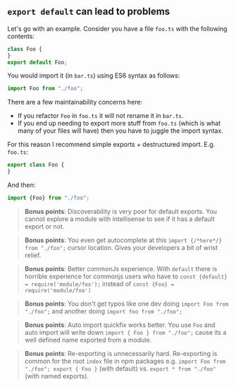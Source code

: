 ## `export default` can lead to problems

Let's go with an example. Consider you have a file `foo.ts` with the following contents:

```ts
class Foo {
}
export default Foo;
```

You would import it (in `bar.ts`) using ES6 syntax as follows:

```ts
import Foo from "./foo";
```

There are a few maintainability concerns here:
* If you refactor `Foo` in `foo.ts` it will not rename it in `bar.ts`.
* If you end up needing to export more stuff from `foo.ts` (which is what many of your files will have) then you have to juggle the import syntax.

For this reason I recommend simple exports + destructured import. E.g. `foo.ts`:

```ts
export class Foo {
}
```
And then:

```ts
import {Foo} from "./foo";
```

> **Bonus points**: Discoverability is very poor for default exports. You cannot explore a module with intellisense to see if it has a default export or not.

> **Bonus points**: You even get autocomplete at this `import {/*here*/} from "./foo";` cursor location. Gives your developers a bit of wrist relief.

> **Bonus points**: Better commonJs experience. With `default` there is horrible experience for commonjs users who have to `const {default} = require('module/foo');` instead of `const {Foo} = require('module/foo')`

> **Bonus points**: You don't get typos like one dev doing `import Foo from "./foo";` and another doing `import foo from "./foo";`

> **Bonus points**: Auto import quickfix works better. You use `Foo` and auto import will write down `import { Foo } from "./foo";` cause its a well defined name exported from a module.

> **Bonus points**: Re-exporting is unnecessarily hard. Re-exporting is common for the root `index` file in npm packages e.g. `import Foo from "./foo"; export { Foo }` (with default) vs. `export * from "./foo"` (with named exports).
